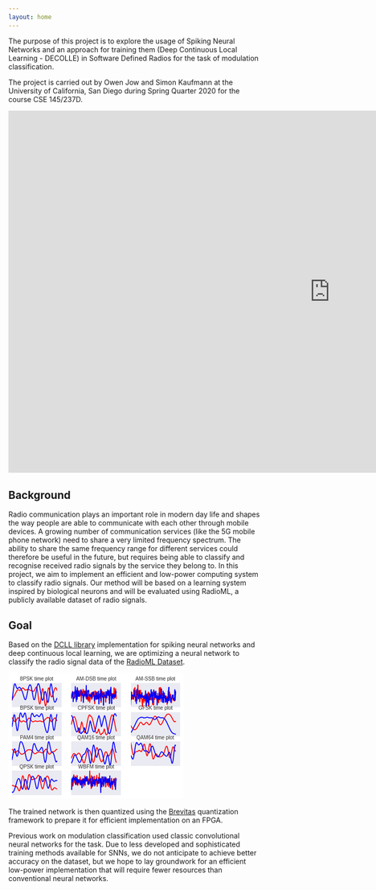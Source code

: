 ```yaml
---
layout: home 
---
```


The purpose of this project is to explore the usage of Spiking Neural Networks and
an approach for training them (Deep Continuous Local Learning - DECOLLE) in
Software Defined Radios for the task of modulation classification.

The project is carried out by Owen Jow and Simon Kaufmann at the University of California,
San Diego during Spring Quarter 2020 for the course CSE 145/237D.

<iframe width="1280" height="720" src="https://www.youtube.com/embed/ZPpojEGsSfE" frameborder="0" allow="accelerometer; autoplay; encrypted-media; gyroscope; picture-in-picture" allowfullscreen></iframe>

## Background

Radio communication plays an important role in modern day life and
shapes the way people are able to communicate with each other through
mobile devices. A growing number of communication services (like the 5G
mobile phone network) need to share a very limited frequency spectrum.
The ability to share the same frequency range for different services
could therefore be useful in the future, but requires being able to
classify and recognise received radio signals by the service they belong
to. In this project, we aim to implement an efficient and low-power
computing system to classify radio signals. Our method will be based on
a learning system inspired by biological neurons and will be evaluated
using RadioML, a publicly available dataset of radio signals.

## Goal

Based on the [DCLL library](https://github.com/nmi-lab/dcll) implementation
for spiking neural networks and deep continuous local learning, we are optimizing
a neural network to classify the radio signal data of the [RadioML Dataset](https://www.deepsig.io/datasets).

![Modulations in RadioML dataset](/assets/img/dataset_time.png)

The trained network is then quantized using the [Brevitas](https://github.com/Xilinx/brevitas) quantization framework
to prepare it for efficient implementation on an FPGA.

Previous work on modulation classification used classic convolutional neural
networks for the task. Due to less developed and sophisticated training methods
available for SNNs, we do not anticipate to achieve better accuracy on the dataset,
but we hope to lay groundwork for an efficient low-power implementation that
will require fewer resources than conventional neural networks.
